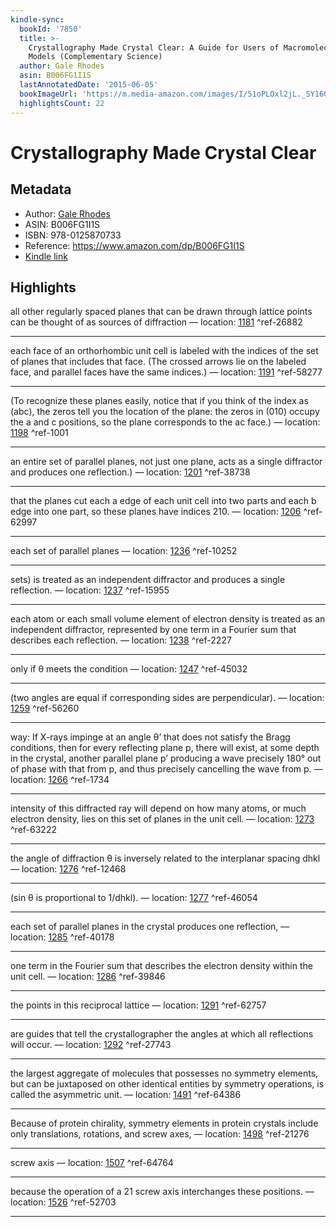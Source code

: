 ```yaml
---
kindle-sync:
  bookId: '7850'
  title: >-
    Crystallography Made Crystal Clear: A Guide for Users of Macromolecular
    Models (Complementary Science)
  author: Gale Rhodes
  asin: B006FG1I1S
  lastAnnotatedDate: '2015-06-05'
  bookImageUrl: 'https://m.media-amazon.com/images/I/51oPLOxl2jL._SY160.jpg'
  highlightsCount: 22
---
```

# Crystallography Made Crystal Clear
## Metadata
* Author: [Gale Rhodes](https://www.amazon.com/Gale-Rhodes/e/B001HQ1BJU/ref=dp_byline_cont_ebooks_1)
* ASIN: B006FG1I1S
* ISBN: 978-0125870733
* Reference: https://www.amazon.com/dp/B006FG1I1S
* [Kindle link](kindle://book?action=open&asin=B006FG1I1S)

## Highlights
all other regularly spaced planes that can be drawn through lattice points can be thought of as sources of diffraction — location: [1181](kindle://book?action=open&asin=B006FG1I1S&location=1181) ^ref-26882

---
each face of an orthorhombic unit cell is labeled with the indices of the set of planes that includes that face. (The crossed arrows lie on the labeled face, and parallel faces have the same indices.) — location: [1191](kindle://book?action=open&asin=B006FG1I1S&location=1191) ^ref-58277

---
(To recognize these planes easily, notice that if you think of the index as (abc), the zeros tell you the location of the plane: the zeros in (010) occupy the a and c positions, so the plane corresponds to the ac face.) — location: [1198](kindle://book?action=open&asin=B006FG1I1S&location=1198) ^ref-1001

---
an entire set of parallel planes, not just one plane, acts as a single diffractor and produces one reflection.) — location: [1201](kindle://book?action=open&asin=B006FG1I1S&location=1201) ^ref-38738

---
that the planes cut each a edge of each unit cell into two parts and each b edge into one part, so these planes have indices 210. — location: [1206](kindle://book?action=open&asin=B006FG1I1S&location=1206) ^ref-62997

---
each set of parallel planes — location: [1236](kindle://book?action=open&asin=B006FG1I1S&location=1236) ^ref-10252

---
sets) is treated as an independent diffractor and produces a single reflection. — location: [1237](kindle://book?action=open&asin=B006FG1I1S&location=1237) ^ref-15955

---
each atom or each small volume element of electron density is treated as an independent diffractor, represented by one term in a Fourier sum that describes each reflection. — location: [1238](kindle://book?action=open&asin=B006FG1I1S&location=1238) ^ref-2227

---
only if θ meets the condition — location: [1247](kindle://book?action=open&asin=B006FG1I1S&location=1247) ^ref-45032

---
(two angles are equal if corresponding sides are perpendicular). — location: [1259](kindle://book?action=open&asin=B006FG1I1S&location=1259) ^ref-56260

---
way: If X-rays impinge at an angle θ’ that does not satisfy the Bragg conditions, then for every reflecting plane p, there will exist, at some depth in the crystal, another parallel plane p’ producing a wave precisely 180° out of phase with that from p, and thus precisely cancelling the wave from p. — location: [1266](kindle://book?action=open&asin=B006FG1I1S&location=1266) ^ref-1734

---
intensity of this diffracted ray will depend on how many atoms, or much electron density, lies on this set of planes in the unit cell. — location: [1273](kindle://book?action=open&asin=B006FG1I1S&location=1273) ^ref-63222

---
the angle of diffraction θ is inversely related to the interplanar spacing dhkl — location: [1276](kindle://book?action=open&asin=B006FG1I1S&location=1276) ^ref-12468

---
(sin θ is proportional to 1/dhkl). — location: [1277](kindle://book?action=open&asin=B006FG1I1S&location=1277) ^ref-46054

---
each set of parallel planes in the crystal produces one reflection, — location: [1285](kindle://book?action=open&asin=B006FG1I1S&location=1285) ^ref-40178

---
one term in the Fourier sum that describes the electron density within the unit cell. — location: [1286](kindle://book?action=open&asin=B006FG1I1S&location=1286) ^ref-39846

---
the points in this reciprocal lattice — location: [1291](kindle://book?action=open&asin=B006FG1I1S&location=1291) ^ref-62757

---
are guides that tell the crystallographer the angles at which all reflections will occur. — location: [1292](kindle://book?action=open&asin=B006FG1I1S&location=1292) ^ref-27743

---
the largest aggregate of molecules that possesses no symmetry elements, but can be juxtaposed on other identical entities by symmetry operations, is called the asymmetric unit. — location: [1491](kindle://book?action=open&asin=B006FG1I1S&location=1491) ^ref-64386

---
Because of protein chirality, symmetry elements in protein crystals include only translations, rotations, and screw axes, — location: [1498](kindle://book?action=open&asin=B006FG1I1S&location=1498) ^ref-21276

---
screw axis — location: [1507](kindle://book?action=open&asin=B006FG1I1S&location=1507) ^ref-64764

---
because the operation of a 21 screw axis interchanges these positions. — location: [1526](kindle://book?action=open&asin=B006FG1I1S&location=1526) ^ref-52703

---

